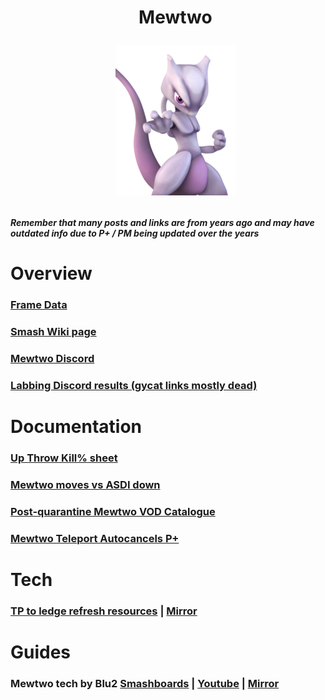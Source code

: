 <div id="toc">
  <ul align="center" style="list-style: none">
      <summary> <h1>
        Mewtwo
        <p><img src="/Images/Characters/Mewtwo.png" alt="M2.png"></p>
  </ul>
</div>

<h4> <i>Remember that many posts and links are from years ago and may have outdated info due to P+ / PM being updated over the years</i>

<h1> Overview
<h3> <a href="https://rukaidata.com/P+/Mewtwo/">Frame Data</a>
<h3> <a href="https://www.ssbwiki.com/Mewtwo_(PM)">Smash Wiki page</a>
<h3> <a href="https://discord.com/invite/0ougUV12PMPpvQnj">Mewtwo Discord</a>
<h3> <a href="https://www.reddit.com/r/SSBPM/comments/fjo01q/labbing_discord_results_mewtwo/">Labbing Discord results (gycat links mostly dead)</a>

<h1> Documentation
<h3> <a href="https://docs.google.com/spreadsheets/d/1CaPDdtVG6iYz9X9DHQoCIyExtBY3LBN34PlsAhf5oMI/edit?usp=sharing">Up Throw Kill% sheet</a>
<h3> <a href="https://docs.google.com/spreadsheets/d/1bhBK6ks6ae1LU10o5vmVi9cuOaicdCZ2YGjHoe2zFWg/edit?usp=sharing">Mewtwo moves vs ASDI down</a>
<h3> <a href="https://docs.google.com/spreadsheets/d/1-BqPpa0TXWv0hpG0s_nrEKpb4oGU6jCJFP_eFvhEYks/edit">Post-quarantine Mewtwo VOD Catalogue</a>
<h3> <a href="https://docs.google.com/document/d/1uXyRsAIpTUKj99DxT1RMREaK5unL5zFn7KIZy6HUAPs/edit?usp=sharing">Mewtwo Teleport Autocancels P+</a>

<h1> Tech
<h3> <a href="https://youtu.be/0klV7pkAG3Y">TP to ledge refresh resources</a> | <a href="https://WoodleyBrew.github.io/Testing-Repo-IGNORE/Characters/Mewtwo/TP.mp4">Mirror</a>

<h1> Guides
<h3> Mewtwo tech by Blu2 <a href="https://smashboards.com/threads/a-complete-video-guide-to-mewtwo-tech.429129/">Smashboards</a> | <a href=https://youtu.be/07QPSxLXaEU?si=hV9EzgYVILFTN4Zf/>Youtube</a> | <a href="https://youtu.be/xTePEZ2cD1M">Mirror</a>